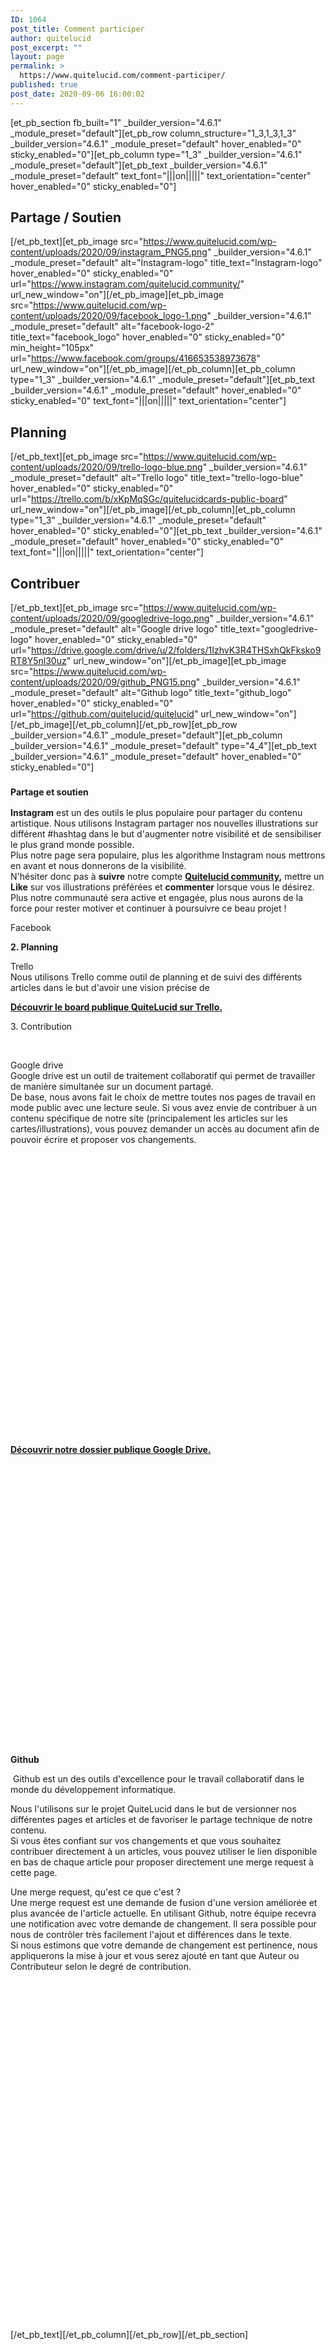 ```yaml
---
ID: 1064
post_title: Comment participer
author: quitelucid
post_excerpt: ""
layout: page
permalink: >
  https://www.quitelucid.com/comment-participer/
published: true
post_date: 2020-09-06 16:00:02
---
```

[et_pb_section fb_built="1" _builder_version="4.6.1" _module_preset="default"][et_pb_row column_structure="1_3,1_3,1_3" _builder_version="4.6.1" _module_preset="default" hover_enabled="0" sticky_enabled="0"][et_pb_column type="1_3" _builder_version="4.6.1" _module_preset="default"][et_pb_text _builder_version="4.6.1" _module_preset="default" text_font="|||on|||||" text_orientation="center" hover_enabled="0" sticky_enabled="0"]<h2><strong>Partage / Soutien</strong></h2>
[/et_pb_text][et_pb_image src="https://www.quitelucid.com/wp-content/uploads/2020/09/instagram_PNG5.png" _builder_version="4.6.1" _module_preset="default" alt="Instagram-logo" title_text="Instagram-logo" hover_enabled="0" sticky_enabled="0" url="https://www.instagram.com/quitelucid.community/" url_new_window="on"][/et_pb_image][et_pb_image src="https://www.quitelucid.com/wp-content/uploads/2020/09/facebook_logo-1.png" _builder_version="4.6.1" _module_preset="default" alt="facebook-logo-2" title_text="facebook_logo" hover_enabled="0" sticky_enabled="0" min_height="105px" url="https://www.facebook.com/groups/416653538973678" url_new_window="on"][/et_pb_image][/et_pb_column][et_pb_column type="1_3" _builder_version="4.6.1" _module_preset="default"][et_pb_text _builder_version="4.6.1" _module_preset="default" hover_enabled="0" sticky_enabled="0" text_font="|||on|||||" text_orientation="center"]<h2><strong>Planning</strong></h2>
[/et_pb_text][et_pb_image src="https://www.quitelucid.com/wp-content/uploads/2020/09/trello-logo-blue.png" _builder_version="4.6.1" _module_preset="default" alt="Trello logo" title_text="trello-logo-blue" hover_enabled="0" sticky_enabled="0" url="https://trello.com/b/xKpMqSGc/quitelucidcards-public-board" url_new_window="on"][/et_pb_image][/et_pb_column][et_pb_column type="1_3" _builder_version="4.6.1" _module_preset="default" hover_enabled="0" sticky_enabled="0"][et_pb_text _builder_version="4.6.1" _module_preset="default" hover_enabled="0" sticky_enabled="0" text_font="|||on|||||" text_orientation="center"]<h2><strong>Contribuer</strong></h2>
[/et_pb_text][et_pb_image src="https://www.quitelucid.com/wp-content/uploads/2020/09/googledrive-logo.png" _builder_version="4.6.1" _module_preset="default" alt="Google drive logo" title_text="googledrive-logo" hover_enabled="0" sticky_enabled="0" url="https://drive.google.com/drive/u/2/folders/1IzhvK3R4THSxhQkFksko9RT8Y5nl30uz" url_new_window="on"][/et_pb_image][et_pb_image src="https://www.quitelucid.com/wp-content/uploads/2020/09/github_PNG15.png" _builder_version="4.6.1" _module_preset="default" alt="Github logo" title_text="github_logo" hover_enabled="0" sticky_enabled="0" url="https://github.com/quitelucid/quitelucid" url_new_window="on"][/et_pb_image][/et_pb_column][/et_pb_row][et_pb_row _builder_version="4.6.1" _module_preset="default"][et_pb_column _builder_version="4.6.1" _module_preset="default" type="4_4"][et_pb_text _builder_version="4.6.1" _module_preset="default" hover_enabled="0" sticky_enabled="0"]<h3></h3>
<h3><span style="font-size: 14px;"><strong>Partage et soutien</strong></span></h3>
<p><strong>Instagram</strong> est un des outils le plus populaire pour partager du contenu artistique. Nous utilisons Instagram partager nos nouvelles illustrations sur différent #hashtag dans le but d'augmenter notre visibilité et de sensibiliser le plus grand monde possible.<br /> Plus notre page sera populaire, plus les algorithme Instagram nous mettrons en avant et nous donnerons de la visibilité.<br /> N'hésiter donc pas à <strong>suivre</strong> notre compte <strong><a href="https://www.instagram.com/quitelucid.community/">Quitelucid community</a>,</strong> mettre un <strong>Like</strong> sur vos illustrations préférées et <strong>commenter</strong> lorsque vous le désirez.<br /> Plus notre communauté sera active et engagée, plus nous aurons de la force pour rester motiver et continuer à poursuivre ce beau projet !</p>
<p>Facebook</p>
<p><strong>2. Planning</strong></p>
<p>Trello<br /> Nous utilisons Trello comme outil de planning et de suivi des différents articles dans le but d'avoir une vision précise de</p>
<p><a href="https://trello.com/b/xKpMqSGc/quitelucidcards-public-board"><strong>Découvrir le board publique QuiteLucid sur Trello.</strong></a></p>
<p>3. Contribution</p>
<p>&nbsp;</p>
<p>Google drive<br /> Google drive est un outil de traitement collaboratif qui permet de travailler de manière simultanée sur un document partagé.<br /> De base, nous avons fait le choix de mettre toutes nos pages de travail en mode public avec une lecture seule. Si vous avez envie de contribuer à un contenu spécifique de notre site (principalement les articles sur les cartes/illustrations), vous pouvez demander un accès au document afin de pouvoir écrire et proposer vos changements.</p>
<p>&nbsp;</p>
<p>&nbsp;</p>
<p>&nbsp;</p>
<p>&nbsp;</p>
<p>&nbsp;</p>
<p>&nbsp;</p>
<p>&nbsp;</p>
<p>&nbsp;</p>
<p>&nbsp;</p>
<p>&nbsp;</p>
<p>&nbsp;</p>
<p>&nbsp;</p>
<p>&nbsp;</p>
<p>&nbsp;</p>
<p>&nbsp;</p>
<p><strong><a href="https://drive.google.com/drive/u/2/folders/1IzhvK3R4THSxhQkFksko9RT8Y5nl30uz">Découvrir notre dossier publique Google Drive.</a></strong></p>
<p>&nbsp;</p>
<p>&nbsp;</p>
<p>&nbsp;</p>
<p>&nbsp;</p>
<p>&nbsp;</p>
<p>&nbsp;</p>
<p>&nbsp;</p>
<p>&nbsp;</p>
<p>&nbsp;</p>
<p>&nbsp;</p>
<p>&nbsp;</p>
<p>&nbsp;</p>
<p>&nbsp;</p>
<p>&nbsp;</p>
<p>&nbsp;</p>
<p><strong>Github</strong></p>
<p> <span style="font-size: 14px;">Github est un des outils d'excellence pour le travail collaboratif dans le monde du développement informatique.</span></p>
<p>Nous l'utilisons sur le projet QuiteLucid dans le but de versionner nos différentes pages et articles et de favoriser le partage technique de notre contenu.<br /> Si vous êtes confiant sur vos changements et que vous souhaitez contribuer directement à un articles, vous pouvez utiliser le lien disponible en bas de chaque article pour proposer directement une merge request à cette page.</p>
<p>Une merge request, qu'est ce que c'est ?<br /> Une merge request est une demande de fusion d'une version améliorée et plus avancée de l'article actuelle. En utilisant Github, notre équipe recevra une notification avec votre demande de changement. Il sera possible pour nous de contrôler très facilement l'ajout et différences dans le texte.<br />Si nous estimons que votre demande de changement est pertinence, nous appliquerons la mise à jour et vous serez ajouté en tant que Auteur ou Contributeur selon le degré de contribution.</p>
<p>&nbsp;</p>
<p>&nbsp;</p>
<p>&nbsp;</p>
<p>&nbsp;</p>
<p>&nbsp;</p>
<p>&nbsp;</p>
<p>&nbsp;</p>
<p>&nbsp;</p>
<p>&nbsp;</p>
<p>&nbsp;</p>
<p>&nbsp;</p>
<p>&nbsp;</p>
<p>&nbsp;</p>
<p>&nbsp;</p>
<p>&nbsp;</p>
<p>&nbsp;</p>
<p>&nbsp;</p>
<p>&nbsp;</p>[/et_pb_text][/et_pb_column][/et_pb_row][/et_pb_section]